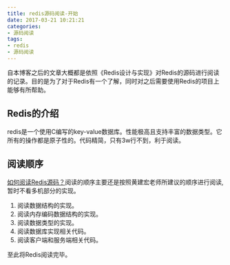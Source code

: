 ```yaml
---
title: redis源码阅读-开始
date: 2017-03-21 10:21:21
categories: 
- 源码阅读
tags:
- redis
- 源码阅读
---
```


自本博客之后的文章大概都是依照《Redis设计与实现》对Redis的源码进行阅读的记录。目的是为了对于Redis有一个了解，同时对之后需要使用Redis的项目上能够有所帮助。

## Redis的介绍

redis是一个使用C编写的key-value数据库。性能极高且支持丰富的数据类型。它所有的操作都是原子性的。代码精简，只有3w行不到，利于阅读。

## 阅读顺序

[如何阅读Redis源码？](http://blog.huangz.me/diary/2014/how-to-read-redis-source-code.html)阅读的顺序主要还是按照黄建宏老师所建议的顺序进行阅读,暂时不看多机部分的实现。

1. 阅读数据结构的实现。
2. 阅读内存编码数据结构的实现。
3. 阅读数据类型的实现。
4. 阅读数据库实现相关代码。
5. 阅读客户端和服务端相关代码。

至此将Redis阅读完毕。



